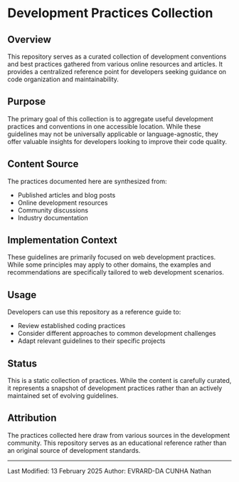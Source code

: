 # Development Practices Collection

## Overview

This repository serves as a curated collection of development conventions and best practices gathered from various online resources and articles. It provides a centralized reference point for developers seeking guidance on code organization and maintainability.

## Purpose

The primary goal of this collection is to aggregate useful development practices and conventions in one accessible location. While these guidelines may not be universally applicable or language-agnostic, they offer valuable insights for developers looking to improve their code quality.

## Content Source

The practices documented here are synthesized from:
- Published articles and blog posts
- Online development resources
- Community discussions
- Industry documentation

## Implementation Context

These guidelines are primarily focused on web development practices. While some principles may apply to other domains, the examples and recommendations are specifically tailored to web development scenarios.

## Usage

Developers can use this repository as a reference guide to:
- Review established coding practices
- Consider different approaches to common development challenges
- Adapt relevant guidelines to their specific projects

## Status

This is a static collection of practices. While the content is carefully curated, it represents a snapshot of development practices rather than an actively maintained set of evolving guidelines.

## Attribution

The practices collected here draw from various sources in the development community. This repository serves as an educational reference rather than an original source of development standards.

---
Last Modified: 13 February 2025
Author: EVRARD-DA CUNHA Nathan
